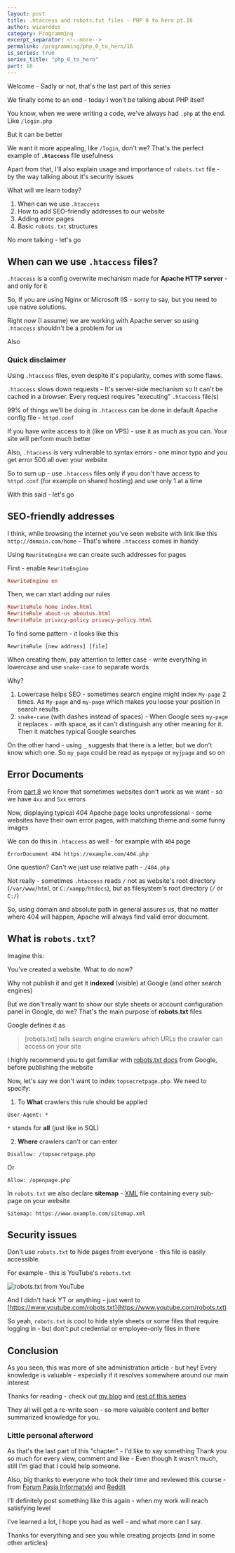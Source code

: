 ```yaml
---
layout: post
title: .htaccess and robots.txt files - PHP 0 to hero pt.16 
author: wizarddos
category: Programming
excerpt_separator: <!--more-->
permalink: /programming/php_0_to_hero/16
is_series: true
series_title: "php_0_to_hero"
part: 16
---
```


Welcome - Sadly or not, that's the last part of this series

We finally come to an end - today I won't be talking about PHP itself

You know, when we were writing a code, we've always had `.php` at the end. Like  `/login.php` 

But it can be better
<!--more-->

We want it more appealing, like `/login`, don't we? 
That's the perfect example of **`.htaccess`** file usefulness

Apart from that, I'll also explain usage and importance of `robots.txt` file - by the way talking about it's security issues

What will we learn today?
1. When can we use `.htaccess`
2. How to add SEO-friendly addresses to our website
3. Adding error pages
4. Basic `robots.txt` structures

No more talking - let's go

## When can we use `.htaccess` files?

`.htaccess` is a config overwrite mechanism made for **Apache HTTP server** - and only for it

So, If you are using Nginx or Microsoft IIS - sorry to say, but you need to use native solutions.

Right now (I assume) we are working with Apache server so using `.htaccess` shouldn't be a problem for us

Also

### Quick disclaimer

Using `.htaccess` files, even despite it's popularity, comes with some flaws.

`.htaccess` slows down requests - It's server-side mechanism so It can't be cached in a browser. Every request requires "executing" `.htaccess` file(s)

99% of things we'll be doing in `.htaccess` can be done in default Apache config file - `httpd.conf`

If you have write access to it (like on VPS) - use it as much as you can. Your site will perform much better

Also, `.htaccess` is very vulnerable to syntax errors - one minor typo and you get error 500 all over your website

So to sum up -  use `.htaccess` files only if you don't have access to `httpd.conf` (for example on shared hosting) and use only 1 at a time

With this said - let's go

## SEO-friendly addresses  

I think, while browsing the internet you've seen website with link like this `http://domain.com/home` - That's where `.htaccess` comes in handy

Using `RewriteEngine` we can create such addresses for pages

First - enable `RewriteEngine`
```conf
RewriteEngine on
```

Then, we can start adding our rules
```conf
RewriteRule home index.html
RewriteRule about-us aboutus.html
RewriteRule privacy-policy privacy-policy.html
```

To find some pattern - it looks like this
```
RewriteRule [new address] [file]
```

When creating them, pay attention to letter case - write everything in lowercase and use `snake-case` to separate words

Why? 
1. Lowercase helps SEO - sometimes search engine might index `My-page` 2 times. As `My-page` and `my-page` which makes you loose your position in search results
2. `snake-case` (with dashes instead of spaces) - When Google sees `my-page` it replaces `-` with space, as it can't distinguish any other meaning for it. Then it matches typical Google searches

On the other hand - using `_` suggests that there is a letter, but we don't know which one. So `my_page` could be read as `myopage` or `myjpage` and so on

## Error Documents

From [part 8](https://wizarddos.github.io/blog/programming/php_0_to_hero/8) we know that sometimes websites don't work as we want - so we have `4xx` and `5xx` errors

Now, displaying typical 404 Apache page looks unprofessional - some websites have their own error pages, with matching theme and some funny images

We can do this in `.htaccess` as well - for example with `404` page
```config
ErrorDocument 404 https://example.com/404.php
```

One question? Can't we just use relative path - `/404.php`

Not really - sometimes `.htaccess` reads `/` not as website's root directory (`/var/www/html` or `C:/xampp/htdocs`), but as filesystem's root directory (`/` or `C:/`)

So, using domain and absolute path in general assures us, that no matter where 404 will happen, Apache will always find valid error document.

## What is `robots.txt`?

Imagine this:

You've created a website. What to do now?

Why not publish it and get it **indexed** (visible) at Google (and other search engines)

But we don't really want to show our style sheets or account configuration panel in Google, do we?
That's the main purpose of **robots.txt** files

Google defines it as
>[robots.txt] tells search engine crawlers which URLs the crawler can access on your site

I highly recommend you to get familiar with [robots.txt docs](https://developers.google.com/search/docs/crawling-indexing/robots/intro#:~:text=A%20robots.txt%20file%20tells,or%20password%2Dprotect%20the%20page.) from Google, before publishing the website

Now, let's say we don't want to index `topsecretpage.php`.
We need to specify:

1. To **What** crawlers this rule should be applied
```
User-Agent: *
```

`*` stands for **all** (just like in SQL)

2. **Where** crawlers can't or can enter
```
Disallow: /topsecretpage.php
```
Or
```
Allow: /openpage.php
```

In `robots.txt` we also declare **sitemap** - [XML](https://simple.wikipedia.org/wiki/XML) file containing every sub-page on your website

```
Sitemap: https://www.example.com/sitemap.xml
```

## Security issues

Don't use `robots.txt` to hide pages from everyone - this file is easily accessible.

For example - this is YouTube's `robots.txt`

![robots.txt from YouTube](https://dev-to-uploads.s3.amazonaws.com/uploads/articles/sxqjibpv0oznli83ehg0.png)

And I didn't hack YT or anything - just went to [https://www.youtube.com/robots.txt](https://www.youtube.com/robots.txt)

So yeah, `robots.txt` is cool to hide style sheets or some files that require logging in - but don't put credential or employee-only files in there

## Conclusion
 
As you seen, this was more of site administration article - but hey! 
Every knowledge is valuable - especially if it resolves somewhere around our main interest

Thanks for reading - check out [my blog](https://wizarddos.github.io/blog/) and [rest of this series](https://wizarddos.github.io/blog/series/php_0_to_hero)

They all will get a re-write soon - so more valuable content and better summarized knowledge for you.

### Little personal afterword
As that's the last part of this "chapter" - I'd like to say something
Thank you so much for every view, comment and like - Even though it wasn't much, still I'm glad that I could help someone.

Also, big thanks to everyone who took their time and reviewed this course - from [Forum Pasja Informatyki](https://forum.pasja-informatyki.pl/590068/moj-kurs-php-prosba-o-feedback) and [Reddit](https://www.reddit.com/r/PHPhelp/comments/1aqxonn/my_php_course_request_for_your_feedback/)

I'll definitely post something like this again - when my work will reach satisfying level

I've learned a lot, I hope you had as well - and what more can I say.

Thanks for everything and see you while creating projects (and in some other articles)